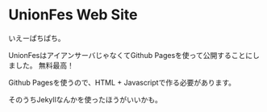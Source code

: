 UnionFes Web Site
=================

いえーぱちぱち。

UnionFesはアイアンサーバじゃなくてGithub Pagesを使って公開することにしました。
無料最高！

Github Pagesを使うので、HTML + Javascriptで作る必要があります。

そのうちJekyllなんかを使ったほうがいいかも。

